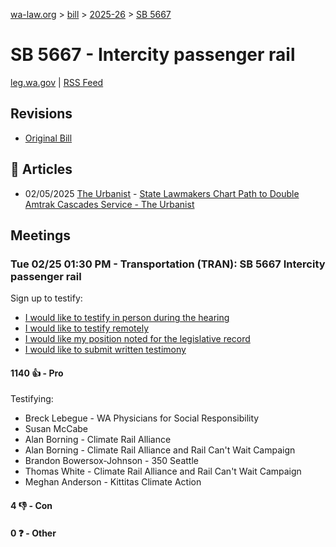 [wa-law.org](/) > [bill](/bill/) > [2025-26](/bill/2025-26/) > [SB 5667](/bill/2025-26/sb/5667/)

# SB 5667 - Intercity passenger rail
[leg.wa.gov](https://app.leg.wa.gov/billsummary?BillNumber=5667&Year=2025&Initiative=false) | [RSS Feed](./rss.xml)

## Revisions
* [Original Bill](1/)

## 📰 Articles
* 02/05/2025 [The Urbanist](/org/the_urbanist/) - [State Lawmakers Chart Path to Double Amtrak Cascades Service - The Urbanist](https://www.theurbanist.org/2025/02/05/lawmakers-path-to-double-amtrak-cascades-service/#:~:text=companion%20version%20(SB%205667))

## Meetings
### Tue 02/25 01:30 PM - Transportation (TRAN): SB 5667 Intercity passenger rail
Sign up to testify:
* [I would like to testify in person during the hearing](https://app.leg.wa.gov/csi/Testifier/Add?chamber=House&mId=32897&aId=164802&caId=26058&tId=1)
* [I would like to testify remotely](https://app.leg.wa.gov/csi/Testifier/Add?chamber=House&mId=32897&aId=164802&caId=26058&tId=2)
* [I would like my position noted for the legislative record](https://app.leg.wa.gov/csi/Testifier/Add?chamber=House&mId=32897&aId=164802&caId=26058&tId=3)
* [I would like to submit written testimony](https://app.leg.wa.gov/csi/Testifier/Add?chamber=House&mId=32897&aId=164802&caId=26058&tId=4)

#### 1140 👍 - Pro
Testifying:
* Breck Lebegue - WA Physicians for Social Responsibility
* Susan McCabe
* Alan Borning - Climate Rail Alliance
* Alan Borning - Climate Rail Alliance and Rail Can't Wait Campaign
* Brandon Bowersox-Johnson - 350 Seattle
* Thomas White - Climate Rail Alliance and Rail Can't Wait Campaign
* Meghan Anderson - Kittitas Climate Action

#### 4 👎 - Con

#### 0 ❓ - Other
